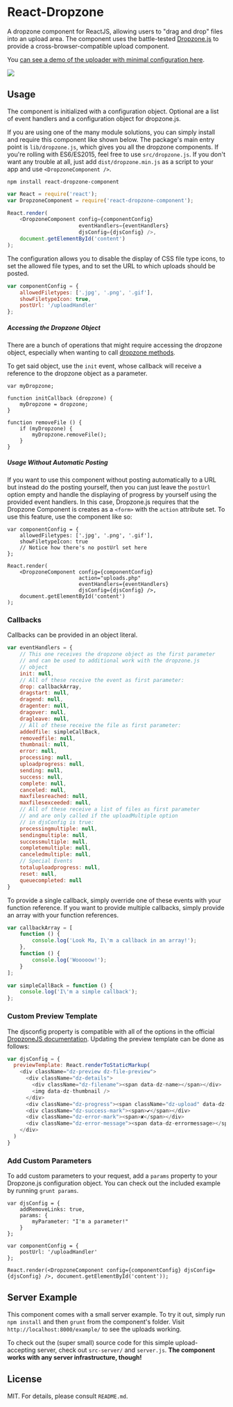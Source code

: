 # React-Dropzone
A dropzone component for ReactJS, allowing users to "drag and drop" files into an upload area. The component uses the battle-tested [Dropzone.js](http://www.dropzonejs.com/) to provide a cross-browser-compatible upload component.

You [can see a demo of the uploader with minimal configuration here](http://reactdropzone.azurewebsites.net/example).

![](https://raw.githubusercontent.com/felixrieseberg/React-Dropzone/master/.dropzone.gif)

## Usage
The component is initialized with a configuration object. Optional are a list of event handlers and a configuration object for dropzone.js.

If you are using one of the many module solutions, you can simply install and require this component like shown below. The package's main entry point is `lib/dropzone.js`, which gives you all the dropzone components. If you're rolling with ES6/ES2015, feel free to use `src/dropzone.js`. If you don't want any trouble at all, just add `dist/dropzone.min.js` as a script to your app and use `<DropzoneComponent />`.

```
npm install react-dropzone-component
```

```js
var React = require('react');
var DropzoneComponent = require('react-dropzone-component');

React.render(
    <DropzoneComponent config={componentConfig} 
                       eventHandlers={eventHandlers} 
                       djsConfig={djsConfig} />, 
    document.getElementById('content')
);
```

The configuration allows you to disable the display of CSS file type icons, to set the allowed file types, and to set the URL to which uploads should be posted.

```js
var componentConfig = {
    allowedFiletypes: ['.jpg', '.png', '.gif'],
    showFiletypeIcon: true,
    postUrl: '/uploadHandler'
};
```

##### Accessing the Dropzone Object
There are a bunch of operations that might require accessing the dropzone object, especially when wanting to call [dropzone methods](http://www.dropzonejs.com/#dropzone-methods).

To get said object, use the `init` event, whose callback will receive a reference to the dropzone object as a parameter. 

```JS
var myDropzone;

function initCallback (dropzone) {
    myDropzone = dropzone;
}

function removeFile () {
    if (myDropzone) {
        myDropzone.removeFile();
    }
}
```

##### Usage Without Automatic Posting
If you want to use this component without posting automatically to a URL but instead do the posting yourself, then you can just leave the `postUrl` option empty and handle the displaying of progress by yourself using the provided event handlers. In this case, Dropzone.js requires that the Dropzone Component is creates as a `<form>` with the `action` attribute set. To use this feature, use the component like so:

```
var componentConfig = {
    allowedFiletypes: ['.jpg', '.png', '.gif'],
    showFiletypeIcon: true
    // Notice how there's no postUrl set here
};

React.render(
    <DropzoneComponent config={componentConfig} 
                       action="uploads.php"
                       eventHandlers={eventHandlers} 
                       djsConfig={djsConfig} />, 
    document.getElementById('content')
);
```

### Callbacks
Callbacks can be provided in an object literal. 

```js
var eventHandlers = {
    // This one receives the dropzone object as the first parameter
    // and can be used to additional work with the dropzone.js 
    // object
    init: null,
    // All of these receive the event as first parameter:
    drop: callbackArray,
    dragstart: null,
    dragend: null,
    dragenter: null,
    dragover: null,
    dragleave: null,
    // All of these receive the file as first parameter:
    addedfile: simpleCallBack,
    removedfile: null,
    thumbnail: null,
    error: null,
    processing: null,
    uploadprogress: null,
    sending: null,
    success: null,
    complete: null,
    canceled: null,
    maxfilesreached: null,
    maxfilesexceeded: null,
    // All of these receive a list of files as first parameter 
    // and are only called if the uploadMultiple option 
    // in djsConfig is true:
    processingmultiple: null,
    sendingmultiple: null,
    successmultiple: null,
    completemultiple: null,
    canceledmultiple: null,
    // Special Events
    totaluploadprogress: null,
    reset: null,
    queuecompleted: null
}
```

To provide a single callback, simply override one of these events with your function reference. If you want to provide multiple callbacks, simply provide an array with your function references.

```js
var callbackArray = [
    function () {
        console.log('Look Ma, I\'m a callback in an array!');
    },
    function () {
        console.log('Wooooow!');
    }
];

var simpleCallBack = function () {
    console.log('I\'m a simple callback');
};
```

### Custom Preview Template
The djsconfig property is compatible with all of the options in the official [DropzoneJS documentation](http://www.dropzonejs.com/). Updating the preview template can be done as follows:

```js
var djsConfig = {
  previewTemplate: React.renderToStaticMarkup(
    <div className="dz-preview dz-file-preview">
      <div className="dz-details">
        <div className="dz-filename"><span data-dz-name></span></div>
        <img data-dz-thumbnail />
      </div>
      <div className="dz-progress"><span className="dz-upload" data-dz-uploadprogress></span></div>
      <div className="dz-success-mark"><span>✔</span></div>
      <div className="dz-error-mark"><span>✘</span></div>
      <div className="dz-error-message"><span data-dz-errormessage></span></div>
    </div>
  )
}
```

### Add Custom Parameters
To add custom parameters to your request, add a `params` property to your Dropzone.js configuration object. You can check out the included example by running `grunt params`.

```
var djsConfig = {
    addRemoveLinks: true,
    params: {
        myParameter: "I'm a parameter!"
    }
};

var componentConfig = {
    postUrl: '/uploadHandler'
};

React.render(<DropzoneComponent config={componentConfig} djsConfig={djsConfig} />, document.getElementById('content'));
```

## Server Example
This component comes with a small server example. To try it out, simply run `npm install` and then `grunt` from the component's folder. Visit `http://localhost:8000/example/` to see the uploads working. 

To check out the (super small) source code for this simple upload-accepting server, check out `src-server/` and `server.js`. **The component works with any server infrastructure, though!**

## License
MIT. For details, please consult `README.md`.
